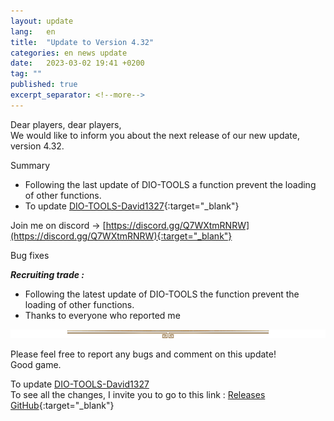 ```yaml
---
layout: update
lang:   en
title:  "Update to Version 4.32"
categories: en news update
date:   2023-03-02 19:41 +0200
tag: ""
published: true
excerpt_separator: <!--more-->
---
```


Dear players, dear players,<br>
We would like to inform you about the next release of our new update, version 4.32.

<div class="gpcl note">Summary</div>

* Following the last update of DIO-TOOLS a function prevent the loading of other functions.
* To update [DIO-TOOLS-David1327][1]{:target="_blank"}

Join me on discord -> [https://discord.gg/Q7WXtmRNRW](https://discord.gg/Q7WXtmRNRW){:target="_blank"}
<!--more-->

<div class="gpcl bug">Bug fixes</div>

***Recruiting trade :***<br>
* Following the latest update of DIO-TOOLS the function prevent the loading of other functions.<br>
* Thanks to everyone who reported me

![](/img/site/gpcl/gpcl-line.png)

Please feel free to report any bugs and comment on this update!<br>
Good game.

To update [DIO-TOOLS-David1327][1]<br>
To see all the changes, I invite you to go to this link : [Releases GitHub](https://github.com/DIO-David1327/DIO-TOOLS-David1327/releases){:target="_blank"}


[1]: /DIO-TOOLS-David1327/code.user.js "DIO-TOOLS-David1327"